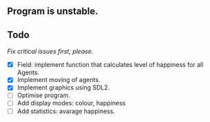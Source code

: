 ## Program is unstable.

## Todo
 *Fix critical issues first, please.* 
 
- [x] Field: implement function that calculates level of happiness for all Agents.
- [x] Implement moving of agents.
- [x] Implement graphics using SDL2.
- [ ] Optimise program.
- [ ] Add display modes: colour, happiness
- [ ] Add statistics: avarage happiness.